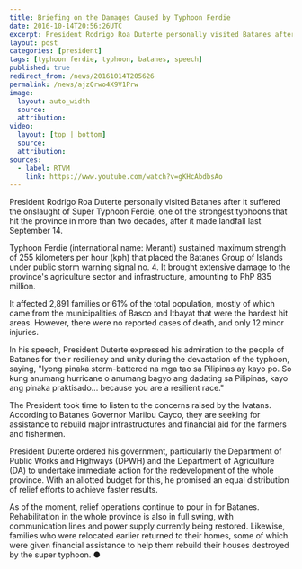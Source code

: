 ```yaml
---
title: Briefing on the Damages Caused by Typhoon Ferdie
date: 2016-10-14T20:56:26UTC
excerpt: President Rodrigo Roa Duterte personally visited Batanes after it suffered the onslaught of Super Typhoon Ferdie, one of the strongest typhoons that hit the province in more than two decades, after it made landfall last September 14. 
layout: post
categories: [president]
tags: [typhoon ferdie, typhoon, batanes, speech]
published: true
redirect_from: /news/20161014T205626
permalink: /news/ajzQrwo4X9V1Prw
image:
  layout: auto_width
  source: 
  attribution: 
video:
  layout: [top | bottom]
  source: 
  attribution: 
sources:
  - label: RTVM
    link: https://www.youtube.com/watch?v=gKHcAbdbsAo
---
```


President Rodrigo Roa Duterte personally visited Batanes after it suffered the onslaught of Super Typhoon Ferdie, one of the strongest typhoons that hit the province in more than two decades, after it made landfall last September 14. 

Typhoon Ferdie (international name: Meranti) sustained maximum strength of 255 kilometers per hour (kph) that placed the Batanes Group of Islands under public storm warning signal no. 4. It brought extensive damage to the province's agriculture sector and infrastructure, amounting to PhP 835 million. 

It affected 2,891 families or 61% of the total population, mostly of which came from the municipalities of Basco and Itbayat that were the hardest hit areas. However, there were no reported cases of death, and only 12 minor injuries. 

In his speech, President Duterte expressed his admiration to the people of Batanes for their resiliency and unity during the devastation of the typhoon, saying, "Iyong pinaka storm-battered na mga tao sa Pilipinas ay kayo po. So kung anumang hurricane o anumang bagyo ang dadating sa Pilipinas, kayo ang pinaka praktisado... because you are a resilient race."

The President took time to listen to the concerns raised by the Ivatans. According to Batanes Governor Marilou Cayco, they are seeking for assistance to rebuild major infrastructures and financial aid for the farmers and fishermen.

President Duterte ordered his government, particularly the Department of Public Works and Highways (DPWH) and the Department of Agriculture (DA) to undertake immediate action for the redevelopment of the whole province. With an allotted budget for this, he promised an equal distribution of relief efforts to achieve faster results.

As of the moment, relief operations continue to pour in for Batanes. Rehabilitation in the whole province is also in full swing, with communication lines and power supply currently being restored. Likewise, families who were relocated earlier returned to their homes, some of which were given financial assistance to help them rebuild their houses destroyed by the super typhoon.
&#x25cf;


